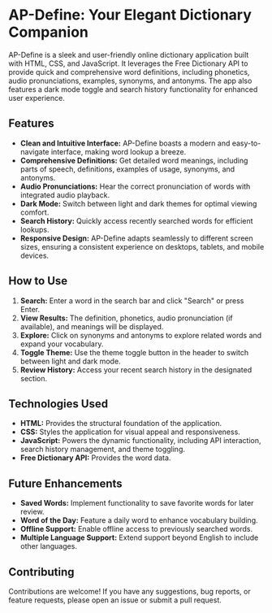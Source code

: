 # AP-Define: Your Elegant Dictionary Companion

AP-Define is a sleek and user-friendly online dictionary application built with HTML, CSS, and JavaScript. It leverages the Free Dictionary API to provide quick and comprehensive word definitions, including phonetics, audio pronunciations, examples, synonyms, and antonyms.  The app also features a dark mode toggle and search history functionality for enhanced user experience.

## Features

* **Clean and Intuitive Interface:** AP-Define boasts a modern and easy-to-navigate interface, making word lookup a breeze.
* **Comprehensive Definitions:** Get detailed word meanings, including parts of speech, definitions, examples of usage, synonyms, and antonyms.
* **Audio Pronunciations:** Hear the correct pronunciation of words with integrated audio playback.
* **Dark Mode:** Switch between light and dark themes for optimal viewing comfort.
* **Search History:** Quickly access recently searched words for efficient lookups.
* **Responsive Design:** AP-Define adapts seamlessly to different screen sizes, ensuring a consistent experience on desktops, tablets, and mobile devices.

## How to Use

1. **Search:** Enter a word in the search bar and click "Search" or press Enter.
2. **View Results:** The definition, phonetics, audio pronunciation (if available), and meanings will be displayed.
3. **Explore:** Click on synonyms and antonyms to explore related words and expand your vocabulary.
4. **Toggle Theme:** Use the theme toggle button in the header to switch between light and dark mode.
5. **Review History:** Access your recent search history in the designated section.


## Technologies Used

* **HTML:** Provides the structural foundation of the application.
* **CSS:** Styles the application for visual appeal and responsiveness.
* **JavaScript:** Powers the dynamic functionality, including API interaction, search history management, and theme toggling.
* **Free Dictionary API:**  Provides the word data.


## Future Enhancements

* **Saved Words:** Implement functionality to save favorite words for later review.
* **Word of the Day:** Feature a daily word to enhance vocabulary building.
* **Offline Support:** Enable offline access to previously searched words.
* **Multiple Language Support:**  Extend support beyond English to include other languages.


## Contributing

Contributions are welcome! If you have any suggestions, bug reports, or feature requests, please open an issue or submit a pull request.
